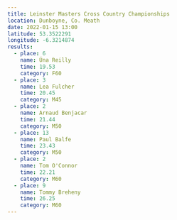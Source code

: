 ```yaml
---
title: Leinster Masters Cross Country Championships
location: Dunboyne, Co. Meath
date: 2022-01-15 13:00
latitude: 53.3522291
longitude: -6.3214874
results:
  - place: 6
    name: Úna Reilly
    time: 19.53
    category: F60
  - place: 3
    name: Lea Fulcher
    time: 20.45
    category: M45
  - place: 2
    name: Arnaud Benjacar
    time: 21.44
    category: M50
  - place: 13
    name: Paul Balfe
    time: 23.43
    category: M50
  - place: 2
    name: Tom O'Connor
    time: 22.21
    category: M60
  - place: 9
    name: Tommy Breheny
    time: 26.25
    category: M60
---
```

